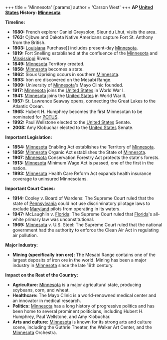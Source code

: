+++
 title = 'Minnesota'
[params]
	author = 'Carson West'
+++
**AP [United States](./../united-states/) History: [Minnesota](./../minnesota/)**

**Timeline:**

* **1680:** French explorer Daniel Greysolon, Sieur du Lhut, visits the area.
* **1763:** Ojibwe and Dakota Native Americans capture Fort St. Anthony from the British.
* **1803:** [Louisiana](./../louisiana/) Purchase]] includes present-day [Minnesota](./../minnesota/).
* **1819:** Fort Snelling established at the confluence of the [Minnesota](./../minnesota/) and [Mississippi](./../mississippi/) Rivers.
* **1849:** [Minnesota](./../minnesota/) Territory created.
* **1858:** [Minnesota](./../minnesota/) becomes a state.
* **1862:** Sioux Uprising occurs in southern [Minnesota](./../minnesota/).
* **1893:** Iron ore discovered on the Mesabi Range.
* **1909:** University of [Minnesota](./../minnesota/)'s Mayo Clinic founded.
* **1917:** [Minnesota](./../minnesota/) joins the [United States](./../united-states/) in World War I.
* **1941:** [Minnesota](./../minnesota/) joins the [United States](./../united-states/) in World War II.
* **1957:** St. Lawrence Seaway opens, connecting the Great Lakes to the Atlantic Ocean.
* **1965:** Hubert H. Humphrey becomes the first Minnesotan to be nominated for [POTUS](./../potus/).
* **1992:** Paul Wellstone elected to the [United States](./../united-states/) Senate.
* **2008:** Amy Klobuchar elected to the [United States](./../united-states/) Senate.

**Important Legislation:**

* **1854:** [Minnesota](./../minnesota/) Enabling Act establishes the Territory of [Minnesota](./../minnesota/).
* **1858:** [Minnesota](./../minnesota/) Organic Act establishes the State of [Minnesota](./../minnesota/).
* **1907:** [Minnesota](./../minnesota/) Conservation Forestry Act protects the state's forests.
* **1913:** [Minnesota](./../minnesota/) Minimum Wage Act is passed, one of the first in the nation.
* **1993:** [Minnesota](./../minnesota/) Health Care Reform Act expands health insurance coverage to uninsured Minnesotans.

**Important Court Cases:**

* **1914:** Cooley v. Board of Wardens: The Supreme Court ruled that the state of [Pennsylvania](./../pennsylvania/) could not use discriminatory pilotage laws to exclude [Maryland](./../maryland/) pilots from operating in its waters.
* **1947:** McLaughlin v. [Florida](./../florida/): The Supreme Court ruled that [Florida](./../florida/)'s all-white primary law was unconstitutional.
* **1969:** [Minnesota](./../minnesota/) v. U.S. Steel: The Supreme Court ruled that the national government had the authority to enforce the Clean Air Act in regulating air pollution.

**Major Industry:**

* **Mining (specifically iron ore):** The Mesabi Range contains one of the largest deposits of iron ore in the world. Mining has been a major industry in [Minnesota](./../minnesota/) since the late 19th century.

**Impact on the Rest of the Country:**

* **Agriculture:** [Minnesota](./../minnesota/) is a major agricultural state, producing soybeans, corn, and wheat.
* **Healthcare:** The Mayo Clinic is a world-renowned medical center and an innovator in medical research.
* **Politics:** [Minnesota](./../minnesota/) has a long history of progressive politics and has been home to several prominent politicians, including Hubert H. Humphrey, Paul Wellstone, and Amy Klobuchar.
* **Arts and culture:** [Minnesota](./../minnesota/) is known for its strong arts and culture scene, including the Guthrie Theater, the Walker Art Center, and the [Minnesota](./../minnesota/) Orchestra.